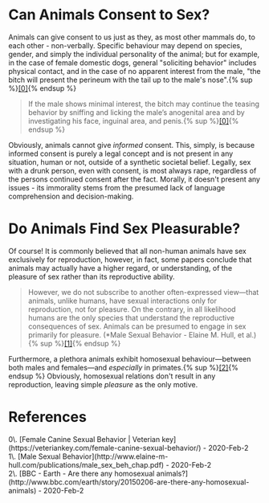 # Can Animals Consent to Sex?

Animals can give consent to us just as they, as most other mammals do, to each other - non-verbally.
Specific behaviour may depend on species, gender, and simply the individual personality of the
animal; but for example, in the case of female domestic dogs, general "soliciting behavior" includes
physical contact, and in the case of no apparent interest from the male, "the bitch will present the
perineum with the tail up to the male's nose".{% sup %}[[0]](#ref0){% endsup %}

> If the male shows minimal interest, the bitch may continue the teasing behavior by sniffing and
licking the male’s anogenital area and by investigating his face, inguinal area, and penis.{% sup %}[[0]](#ref0){% endsup %}

Obviously, animals cannot give *informed* consent. This, simply, is because informed consent is purely
a legal concept and is not present in any situation, human or not, outside of a synthetic societal
belief. Legally, sex with a drunk person, even with consent, is most always rape, regardless of the
persons continued consent after the fact. Morally, it doesn't present any issues - its immorality
stems from the presumed lack of language comprehension and decision-making.

# Do Animals Find Sex Pleasurable?

Of course! It is commonly believed that all non-human animals have sex exclusively for reproduction,
however, in fact, some papers conclude that animals may actually have a higher regard, or
understanding, of the pleasure of sex rather than its reproductive ability.

> However, we do not subscribe to another often-expressed view—that animals, unlike humans, have
sexual interactions only for reproduction, not for pleasure. On the contrary, in all likelihood
humans are the only species that understand the reproductive consequences of sex. Animals can be
presumed to engage in sex primarily for pleasure. (*Male Sexual Behavior - Elaine M. Hull, et al.)
{% sup %}[[1]](#ref1){% endsup %}

Furthermore, a plethora animals exhibit homosexual behaviour—between both males and females—and
*especially* in primates.{% sup %}[[2]](#ref2){% endsup %} Obviously, homosexual relations don't
result in any reproduction, leaving simple *pleasure* as the only motive.

# References

<span id="ref0" />
0\. [Female Canine Sexual Behavior | Veterian key](https://veteriankey.com/female-canine-sexual-behavior/) - 2020-Feb-2
<br>
<span id="ref1" />
1\. [Male Sexual Behavior](http://www.elaine-m-hull.com/publications/male_sex_beh_chap.pdf) - 2020-Feb-2
<br>
<span id="ref2" />
2\. [BBC - Earth - Are there any homosexual animals?](http://www.bbc.com/earth/story/20150206-are-there-any-homosexual-animals) - 2020-Feb-2